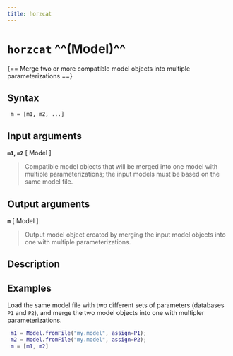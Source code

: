 ```yaml
---
title: horzcat
---
```


# `horzcat` ^^(Model)^^

{== Merge two or more compatible model objects into multiple parameterizations ==}


## Syntax 

     m = [m1, m2, ...]


## Input arguments

__`m1`, `m2`__ [ Model ]
> 
> Compatible model objects that will be merged
> into one model with multiple parameterizations; the input models must be
> based on the same model file.
> 

## Output arguments

__`m`__ [ Model ]
>
> Output model object created by merging the input model
> objects into one with multiple parameterizations.
> 


## Description 


## Examples

 Load the same model file with two different sets of parameters (databases
 `P1` and `P2`), and merge the two model objects into one with multipler
 parameterizations.

```matlab
 m1 = Model.fromFile("my.model", assign=P1);
 m2 = Model.fromFile("my.model", assign=P2);
 m = [m1, m2]
 ```



